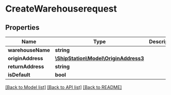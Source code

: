 # CreateWarehouserequest

## Properties
Name | Type | Description | Notes
------------ | ------------- | ------------- | -------------
**warehouseName** | **string** |  | 
**originAddress** | [**\ShipStation\Model\OriginAddress3**](OriginAddress3.md) |  | 
**returnAddress** | **string** |  | [optional] 
**isDefault** | **bool** |  | 

[[Back to Model list]](../README.md#documentation-for-models) [[Back to API list]](../README.md#documentation-for-api-endpoints) [[Back to README]](../README.md)



